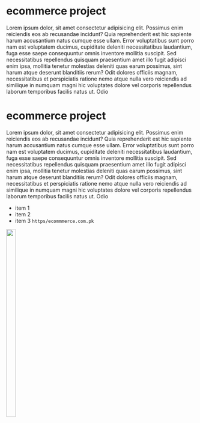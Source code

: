 # ecommerce project
Lorem ipsum dolor, sit amet consectetur adipisicing elit. Possimus enim reiciendis eos ab recusandae incidunt? Quia reprehenderit est hic sapiente harum accusantium natus cumque esse ullam. Error voluptatibus sunt porro nam est voluptatem ducimus, cupiditate deleniti necessitatibus laudantium, fuga esse saepe consequuntur omnis inventore mollitia suscipit. Sed necessitatibus repellendus quisquam praesentium amet illo fugit adipisci enim ipsa, mollitia tenetur molestias deleniti quas earum possimus, sint harum atque deserunt blanditiis rerum? Odit dolores officiis magnam, necessitatibus et perspiciatis ratione nemo atque nulla vero reiciendis ad similique in numquam magni hic voluptates dolore vel corporis repellendus laborum temporibus facilis natus ut. Odio
# ecommerce project
Lorem ipsum dolor, sit amet consectetur adipisicing elit. Possimus enim reiciendis eos ab recusandae incidunt? Quia reprehenderit est hic sapiente harum accusantium natus cumque esse ullam. Error voluptatibus sunt porro nam est voluptatem ducimus, cupiditate deleniti necessitatibus laudantium, fuga esse saepe consequuntur omnis inventore mollitia suscipit. Sed necessitatibus repellendus quisquam praesentium amet illo fugit adipisci enim ipsa, mollitia tenetur molestias deleniti quas earum possimus, sint harum atque deserunt blanditiis rerum? Odit dolores officiis magnam, necessitatibus et perspiciatis ratione nemo atque nulla vero reiciendis ad similique in numquam magni hic voluptates dolore vel corporis repellendus laborum temporibus facilis natus ut. Odio
- item 1
- item 2
- item 3 `https/ecommmerce.com.pk`
<img style="width: 25px;" height="500px" src="https://img.freepik.com/free-photo/smartphone-balancing-with-pink-background_23-2150271746.jpg?size=338&ext=jpg&ga=GA1.1.735520172.1711324800&semt=sph" alt="">

